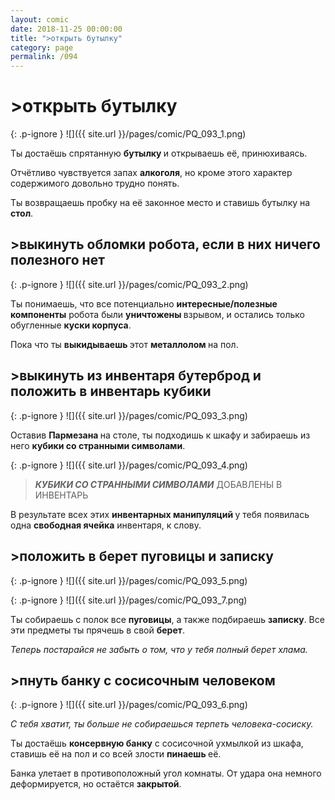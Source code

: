 ```yaml
---
layout: comic
date: 2018-11-25 00:00:00
title: ">открыть бутылку"
category: page
permalink: /094
---
```


# >открыть бутылку

{: .p-ignore }
![]({{ site.url }}/pages/comic/PQ_093_1.png)

Ты достаёшь спрятанную <strong>бутылку </strong>и открываешь её, принюхиваясь.

Отчётливо чувствуется запах <strong>алкоголя</strong>, но кроме этого характер содержимого довольно трудно понять.

Ты возвращаешь пробку на её законное место и ставишь бутылку на <strong>стол</strong>.

## >выкинуть обломки робота, если в них ничего полезного нет

{: .p-ignore }
![]({{ site.url }}/pages/comic/PQ_093_2.png)

Ты понимаешь, что все потенциально <strong>интересные/полезные компоненты</strong> робота были <strong>уничтожены </strong>взрывом, и остались только обугленные <strong>куски корпуса</strong>.

Пока что ты <strong>выкидываешь </strong>этот <strong>металлолом </strong>на пол.

## >выкинуть из инвентаря бутерброд и положить в инвентарь кубики

{: .p-ignore }
![]({{ site.url }}/pages/comic/PQ_093_3.png)

Оставив <strong>Пармезана </strong>на столе, ты подходишь к шкафу и забираешь из него <strong>кубики со странными символами</strong>.

{: .p-ignore }
![]({{ site.url }}/pages/comic/PQ_093_4.png)

<blockquote><strong><em>КУБИКИ СО СТРАННЫМИ СИМВОЛАМИ</em></strong> ДОБАВЛЕНЫ В ИНВЕНТАРЬ</blockquote>

В результате всех этих <strong>инвентарных манипуляций </strong>у тебя появилась одна <strong>свободная ячейка</strong> инвентаря, к слову.

## >положить в берет пуговицы и записку

{: .p-ignore }
![]({{ site.url }}/pages/comic/PQ_093_5.png)

{: .p-ignore }
![]({{ site.url }}/pages/comic/PQ_093_7.png)

Ты собираешь с полок все <strong>пуговицы</strong>, а также подбираешь <strong>записку</strong>. Все эти предметы ты прячешь в свой <strong>берет</strong>.

<em>Теперь постарайся не забыть о том, что у тебя полный берет хлама.</em>

## >пнуть банку с сосисочным человеком

{: .p-ignore }
![]({{ site.url }}/pages/comic/PQ_093_6.png)

<em>С тебя хватит, ты больше не собираешься терпеть человека-сосиску.</em>

Ты достаёшь <strong>консервную банку</strong> с сосисочной ухмылкой из шкафа, ставишь её на пол и со всей злости <strong>пинаешь </strong>её.

Банка улетает в противоположный угол комнаты. От удара она немного деформируется, но остаётся <strong>закрытой</strong>.
